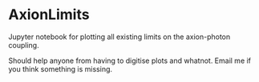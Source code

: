 # AxionLimits
Jupyter notebook for plotting all existing limits on the axion-photon coupling. 

Should help anyone from having to digitise plots and whatnot. Email me if you think something is missing.

